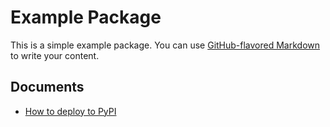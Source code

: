 # Example Package

This is a simple example package. You can use
[GitHub-flavored Markdown](https://guides.github.com/features/mastering-markdown/)
to write your content.


## Documents

- [How to deploy to PyPI](./docs/How%20to%20deploy%20to%20PyPI.md)